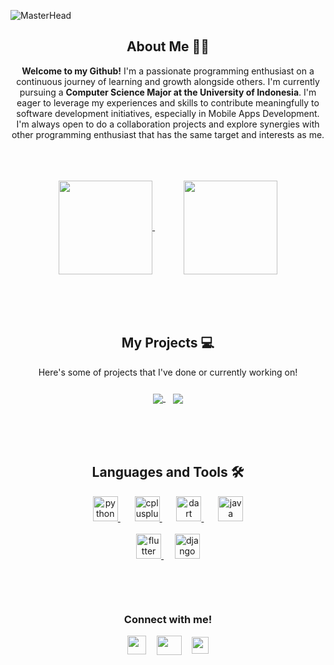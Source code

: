 <!-- Banner -->
![MasterHead](https://cdn.discordapp.com/attachments/847093516974555156/1200074833552232600/banner.png?ex=65c4dbc8&is=65b266c8&hm=9788187c89a9f1ba538deb30620fddcd4e6fa102324b1a86de741e30a924a349&)


<!-- About Me -->
<h2 align="center"> About Me 🧑‍💻</h2>

<p align="center" style="padding-bottom: 20px;"> 
    <b>Welcome to my Github!</b> I'm a passionate programming enthusiast on a continuous journey of learning and growth alongside others. I'm currently pursuing a <b> Computer Science Major at the University of Indonesia</b>. I'm eager to leverage my experiences and skills to contribute meaningfully to software development initiatives, especially in Mobile Apps Development. I'm always open to do a collaboration projects and explore synergies with other programming enthusiast that has the same target and interests as me.
</p>
<br>
<p align="center" style="padding-bottom: 35px;">
    <a href="https://github.com/hyvos07" style="padding-right: 30px;">
        <img height=150 align="center" src="https://github-readme-stats.vercel.app/api?username=hyvos07&show_icons=true&theme=dark&icon_color=334cbd&hide_rank=true&hide=stars,issues&include_all_commits=true"/>
    </a>
    &nbsp;
    &nbsp;
    <a href="https://github.com/hyvos07">
        <img height=150 align="center" src="https://github-readme-stats.vercel.app/api/top-langs/?username=hyvos07&layout=compact&theme=dark"/>
    </a>
</p>

<br>

<!-- Project List -->
<h2 align="center"> My Projects 💻</h2>

<p align="center" style="padding-bottom: 10px;">Here's some of projects that I've done or currently working on!</p>

<p align="center" style="padding-bottom: 35px;">
    <a href="https://github.com/hyvos07/qr_generator">
        <img align="center" src="https://github-readme-stats.vercel.app/api/pin/?username=hyvos07&repo=qr_generator&show_owner=true&theme=dark&icon_color=334cbd" />
    </a>
    &nbsp;&nbsp;
    <a href="https://github.com/hyvos07/panpan-web">
        <img align="center" src="https://github-readme-stats.vercel.app/api/pin/?username=hyvos07&repo=panpan-web&show_owner=true&theme=dark&icon_color=334cbd" />
    </a>
</p>

<br>

<!-- Language and Tools -->
<h2 align="center">Languages and Tools 🛠️</h2>
<p align="center">
    <a href="https://www.python.org/" style="padding-right: 15px;" target="_blank">
        <img src="https://www.svgrepo.com/show/452091/python.svg" alt="python" width="40" height="40"/> 
    </a>
    &nbsp;
    <a href="https://en.cppreference.com/w/" style="padding-right: 15px;" target="_blank">
        <img src="https://upload.wikimedia.org/wikipedia/commons/1/18/ISO_C%2B%2B_Logo.svg" alt="cplusplus" width="40" height="40"/>
    </a>
    &nbsp;
    <a href="https://dart.dev/" style="padding-right: 15px;" target="_blank"> 
        <img src="https://upload.wikimedia.org/wikipedia/commons/a/a2/Dart_programming_language_logo_icon.svg" alt="dart" width="40" height="40"/> 
    </a>
    &nbsp;
    <a href="https://www.java.com/en/"" target="_blank">
        <img src="https://www.svgrepo.com/show/184143/java.svg" alt="java" width="40" height="40"/> 
    </a>
    <br>
    <br>
    <a href="https://flutter.dev/" style="padding-right: 10px;" target="_blank">
        <img src="https://www.vectorlogo.zone/logos/flutterio/flutterio-icon.svg" alt="flutter" width="40" height="40"/>
    </a>
    &nbsp;
    <a href="https://www.djangoproject.com/" target="_blank">
        <img src="https://cdn.worldvectorlogo.com/logos/django.svg" alt="django" width="40" height="40"/> 
    </a>
</p>

<br>

<!-- Social Media -->
<h3 align="center"style="padding-top: 30px;">Connect with me!</h3>

<p align="center">
  <a style="text-decoration: none; border: none;" href="https://twitter.com/hyvos_/" target="blank">
    <img align="center" src="https://cdn.discordapp.com/attachments/847093516974555156/1200090829134512138/logx.png?ex=65c4eaae&is=65b275ae&hm=f283cbba49664d00e8dadb2ac206824cc1765157c4cc944ad347eb435a572ee6&" alt="" height="30" width="30" />
  </a>
    &nbsp;
  <a style="text-decoration: none; padding-left: 5px; border: none;" href="https://www.linkedin.com/in/danielliman" target="blank">
    <img align="center" src="https://static.licdn.com/aero-v1/sc/h/akt4ae504epesldzj74dzred8" alt="" height="31" width="40" />
  </a>
    &nbsp;
  <a style="text-decoration: none; padding-left: 5px; border: none;" href="https://www.instagram.com/daniel.liman07" target="blank">
    <img align="center" src="https://static.cdninstagram.com/rsrc.php/v3/yI/r/VsNE-OHk_8a.png" alt="" height="27" width="27" />
  </a>
</p>
